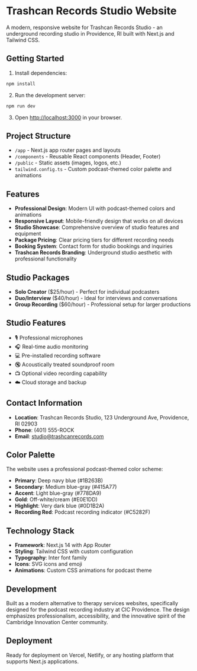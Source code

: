 # Trashcan Records Studio Website

A modern, responsive website for Trashcan Records Studio - an underground recording studio in Providence, RI built with Next.js and Tailwind CSS.

## Getting Started

1. Install dependencies:
```bash
npm install
```

2. Run the development server:
```bash
npm run dev
```

3. Open [http://localhost:3000](http://localhost:3000) in your browser.

## Project Structure

- `/app` - Next.js app router pages and layouts
- `/components` - Reusable React components (Header, Footer)
- `/public` - Static assets (images, logos, etc.)
- `tailwind.config.ts` - Custom podcast-themed color palette and animations

## Features

- **Professional Design**: Modern UI with podcast-themed colors and animations
- **Responsive Layout**: Mobile-friendly design that works on all devices
- **Studio Showcase**: Comprehensive overview of studio features and equipment
- **Package Pricing**: Clear pricing tiers for different recording needs
- **Booking System**: Contact form for studio bookings and inquiries
- **Trashcan Records Branding**: Underground studio aesthetic with professional functionality

## Studio Packages

- **Solo Creator** ($25/hour) - Perfect for individual podcasters
- **Duo/Interview** ($40/hour) - Ideal for interviews and conversations
- **Group Recording** ($60/hour) - Professional setup for larger productions

## Studio Features

- 🎙️ Professional microphones
- 🎧 Real-time audio monitoring
- 💻 Pre-installed recording software
- 🔇 Acoustically treated soundproof room
- 📺 Optional video recording capability
- ☁️ Cloud storage and backup

## Contact Information

- **Location**: Trashcan Records Studio, 123 Underground Ave, Providence, RI 02903
- **Phone**: (401) 555-ROCK
- **Email**: studio@trashcanrecords.com

## Color Palette

The website uses a professional podcast-themed color scheme:
- **Primary**: Deep navy blue (#1B263B)
- **Secondary**: Medium blue-gray (#415A77)
- **Accent**: Light blue-gray (#778DA9)
- **Gold**: Off-white/cream (#E0E1DD)
- **Highlight**: Very dark blue (#0D1B2A)
- **Recording Red**: Podcast recording indicator (#C5282F)

## Technology Stack

- **Framework**: Next.js 14 with App Router
- **Styling**: Tailwind CSS with custom configuration
- **Typography**: Inter font family
- **Icons**: SVG icons and emoji
- **Animations**: Custom CSS animations for podcast theme

## Development

Built as a modern alternative to therapy services websites, specifically designed for the podcast recording industry at CIC Providence. The design emphasizes professionalism, accessibility, and the innovative spirit of the Cambridge Innovation Center community.

## Deployment

Ready for deployment on Vercel, Netlify, or any hosting platform that supports Next.js applications.
